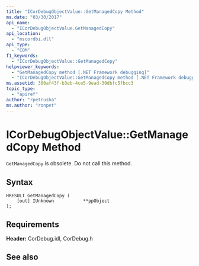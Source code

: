 ```yaml
---
title: "ICorDebugObjectValue::GetManagedCopy Method"
ms.date: "03/30/2017"
api_name: 
  - "ICorDebugObjectValue.GetManagedCopy"
api_location: 
  - "mscordbi.dll"
api_type: 
  - "COM"
f1_keywords: 
  - "ICorDebugObjectValue::GetManagedCopy"
helpviewer_keywords: 
  - "GetManagedCopy method [.NET Framework debugging]"
  - "ICorDebugObjectValue::GetManagedCopy method [.NET Framework debugging]"
ms.assetid: 300af43f-b3eb-4ce5-9ead-30dbfc5fbcc3
topic_type: 
  - "apiref"
author: "rpetrusha"
ms.author: "ronpet"
---
```

# ICorDebugObjectValue::GetManagedCopy Method
`GetManagedCopy` is obsolete. Do not call this method.  
  
## Syntax  
  
```  
HRESULT GetManagedCopy (  
    [out] IUnknown           **ppObject  
);  
```  
  
## Requirements  
 **Header:** CorDebug.idl, CorDebug.h  
  
## See also

